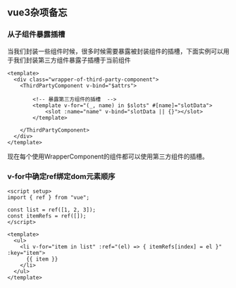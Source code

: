 ## vue3杂项备忘

### 从子组件暴露插槽
当我们封装一些组件时候，很多时候需要暴露被封装组件的插槽，下面实例可以用于我们封装第三方组件暴露子插槽于当前组件

```vue
<template>
  <div class="wrapper-of-third-party-component">
    <ThirdPartyComponent v-bind="$attrs">

        <!-- 暴露第三方组件的插槽  -->
        <template v-for="(_, name) in $slots" #[name]="slotData">
            <slot :name="name" v-bind="slotData || {}"></slot>
        </template>

    </ThirdPartyComponent>
  </div>
</template>
```

现在每个使用WrapperComponent的组件都可以使用第三方组件的插槽。


### v-for中确定ref绑定dom元素顺序
```vue
<script setup>
import { ref } from "vue";

const list = ref([1, 2, 3]);
const itemRefs = ref([]);
</script>

<template>
  <ul>
    <li v-for="item in list" :ref="(el) => { itemRefs[index] = el }" :key="item">
      {{ item }}
    </li>
  </ul>
</template>
```